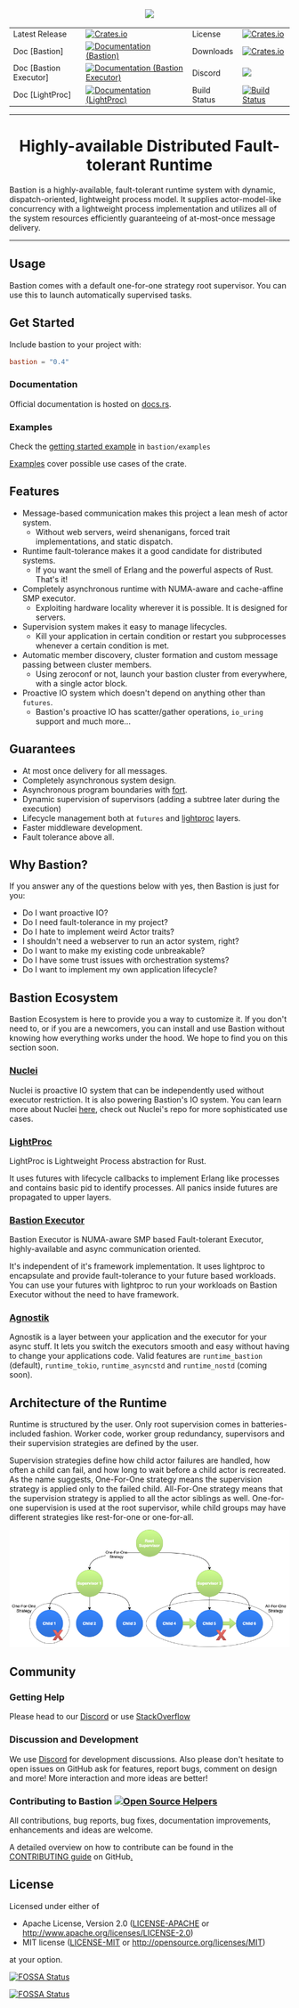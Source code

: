 <div align="center">
  <img src="https://github.com/bastion-rs/bastion/blob/master/img/bastion.png"><br>
</div>

<table>
  <tr>
    <td>Latest Release</td>
    <td>
      <a href="https://crates.io/crates/bastion">
      <img alt="Crates.io" src="https://img.shields.io/crates/v/bastion.svg?style=popout-square">
      </a>
    </td>
    <td>License</td>
    <td>
      <a href="https://github.com/bastion-rs/bastion/blob/master/LICENSE">
      <img alt="Crates.io" src="https://img.shields.io/crates/l/bastion.svg?style=popout-square">
      </a>
    </td>
  </tr>
  <tr>
    <td>Doc [Bastion]</td>
    <td>
      <a href="https://docs.rs/bastion">
      <img alt="Documentation (Bastion)" src="https://img.shields.io/badge/rustdoc-bastion-blue.svg" />
      </a>
    </td>
    <td>Downloads</td>
    <td>
      <a href="https://crates.io/crates/bastion">
      <img alt="Crates.io" src="https://img.shields.io/crates/d/bastion.svg?style=popout-square">
      </a>
    </td>
  </tr>
  <tr>
  <td>Doc [Bastion Executor]</td>
    <td>
      <a href="https://docs.rs/bastion-executor">
      <img alt="Documentation (Bastion Executor)" src="https://img.shields.io/badge/rustdoc-bastion_executor-blue.svg" />
      </a>
    </td>
    <td>Discord</td>
    <td>
      <a href="https://discord.gg/DqRqtRT">
      <img src="https://img.shields.io/discord/628383521450360842.svg?logo=discord" />
      </a>
    </td>
  </tr>
  <tr>
  </tr>
  <tr>
    <td>Doc [LightProc]</td>
    <td>
      <a href="https://docs.rs/lightproc">
      <img alt="Documentation (LightProc)" src="https://img.shields.io/badge/rustdoc-lightproc-blue.svg" />
      </a>
    </td>
    <td>Build Status</td>
    <td>
      <a href="https://github.com/bastion-rs/bastion/actions">
      <img alt="Build Status" src="https://github.com/bastion-rs/bastion/workflows/CI/badge.svg" />
      </a>
    </td>
  </tr>
</table>

---

<h1 align="center">Highly-available Distributed Fault-tolerant Runtime</h1>

Bastion is a highly-available, fault-tolerant runtime system with dynamic, dispatch-oriented, lightweight process model. It supplies actor-model-like concurrency with a lightweight process implementation and utilizes all of the system resources efficiently guaranteeing of at-most-once message delivery.

---

## Usage

Bastion comes with a default one-for-one strategy root supervisor.
You can use this to launch automatically supervised tasks.

## Get Started

Include bastion to your project with:
```toml
bastion = "0.4"
```

### Documentation

Official documentation is hosted on [docs.rs](https://docs.rs/bastion).

### Examples

Check the [getting started example](https://github.com/bastion-rs/bastion/blob/master/src/bastion/examples/getting_started.rs) in <code>bastion/examples</code>

[Examples](https://github.com/bastion-rs/bastion/blob/master/src/bastion/examples) cover possible use cases of the crate.

## Features
* Message-based communication makes this project a lean mesh of actor system.
    * Without web servers, weird shenanigans, forced trait implementations, and static dispatch.
* Runtime fault-tolerance makes it a good candidate for distributed systems.
    * If you want the smell of Erlang and the powerful aspects of Rust. That's it!
* Completely asynchronous runtime with NUMA-aware and cache-affine SMP executor.
    * Exploiting hardware locality wherever it is possible. It is designed for servers.
* Supervision system makes it easy to manage lifecycles.
    * Kill your application in certain condition or restart you subprocesses whenever a certain condition is met.
* Automatic member discovery, cluster formation and custom message passing between cluster members.
    * Using zeroconf or not, launch your bastion cluster from everywhere, with a single actor block.
* Proactive IO system which doesn't depend on anything other than `futures`.
    * Bastion's proactive IO has scatter/gather operations, `io_uring` support and much more...

## Guarantees
* At most once delivery for all messages.
* Completely asynchronous system design.
* Asynchronous program boundaries with [fort](https://github.com/bastion-rs/fort).
* Dynamic supervision of supervisors (adding a subtree later during the execution)
* Lifecycle management both at `futures` and [lightproc](https://github.com/bastion-rs/bastion/tree/master/src/lightproc) layers.
* Faster middleware development.
* Fault tolerance above all.

## Why Bastion?
If you answer any of the questions below with yes, then Bastion is just for you:
* Do I want proactive IO?
* Do I need fault-tolerance in my project?
* Do I hate to implement weird Actor traits?
* I shouldn't need a webserver to run an actor system, right?
* Do I want to make my existing code unbreakable?
* Do I have some trust issues with orchestration systems?
* Do I want to implement my own application lifecycle?

## Bastion Ecosystem

Bastion Ecosystem is here to provide you a way to customize it. If you don't need to, or if you are a newcomers, you can install and use Bastion without knowing how everything works under the hood. We hope to find you on this section soon.

### [Nuclei](https://github.com/vertexclique/nuclei)
Nuclei is proactive IO system that can be independently used without executor restriction. It is also powering Bastion's IO system.
You can learn more about Nuclei [here](https://github.com/vertexclique/nuclei), check out Nuclei's repo for more sophisticated use cases.

### [LightProc](https://github.com/bastion-rs/bastion/tree/master/src/lightproc)

LightProc is Lightweight Process abstraction for Rust.

It uses futures with lifecycle callbacks to implement Erlang like processes and contains basic pid to identify processes.
All panics inside futures are propagated to upper layers.

### [Bastion Executor](https://github.com/bastion-rs/bastion/tree/master/src/bastion-executor)

Bastion Executor is NUMA-aware SMP based Fault-tolerant Executor, highly-available and async communication oriented.

It's independent of it's framework implementation. It uses lightproc to encapsulate and provide fault-tolerance to your future based workloads. You can use your futures with lightproc to run your workloads on Bastion Executor without the need to have framework.

### [Agnostik](https://github.com/bastion-rs/agnostik)
Agnostik is a layer between your application and the executor for your async stuff. It lets you switch the executors smooth and easy without having to change your applications code. Valid features are `runtime_bastion` (default), `runtime_tokio`, `runtime_asyncstd` and `runtime_nostd` (coming soon).

## Architecture of the Runtime
Runtime is structured by the user. Only root supervision comes in batteries-included fashion.
Worker code, worker group redundancy, supervisors and their supervision strategies are defined by the user.

Supervision strategies define how child actor failures are handled, how often a child can fail, and how long to wait before a child actor is recreated. As the name suggests, One-For-One strategy means the supervision strategy is applied only to the failed child. All-For-One strategy means that the supervision strategy is applied to all the actor siblings as well. One-for-one supervision is used at the root supervisor, while child groups may have different strategies like rest-for-one or one-for-all.

![Bastion Architecture](img/bastion-architecture.png)

## Community
### Getting Help
Please head to our [Discord](https://discord.gg/DqRqtRT) or use [StackOverflow](https://stackoverflow.com/questions/tagged/bastion)

### Discussion and Development
We use [Discord](https://discord.gg/DqRqtRT) for development discussions. Also please don't hesitate to open issues on GitHub ask for features, report bugs, comment on design and more!
More interaction and more ideas are better!

### Contributing to Bastion [![Open Source Helpers](https://www.codetriage.com/bastion-rs/bastion/badges/users.svg)](https://www.codetriage.com/bastion-rs/bastion)

All contributions, bug reports, bug fixes, documentation improvements, enhancements and ideas are welcome.

A detailed overview on how to contribute can be found in the  [CONTRIBUTING guide](https://github.com/bastion-rs/.github/blob/master/CONTRIBUTING.md) on GitHub[.](https://youtu.be/w55YCDzZjvA)

## License

Licensed under either of

 * Apache License, Version 2.0 ([LICENSE-APACHE](LICENSE-APACHE) or http://www.apache.org/licenses/LICENSE-2.0)
 * MIT license ([LICENSE-MIT](LICENSE-MIT) or http://opensource.org/licenses/MIT)

at your option.

[![FOSSA Status](https://app.fossa.io/api/projects/git%2Bgithub.com%2Fbastion-rs%2Fbastion.svg?type=large)](https://app.fossa.io/projects/git%2Bgithub.com%2Fbastion-rs%2Fbastion?ref=badge_large)

[![FOSSA Status](https://app.fossa.io/api/projects/git%2Bgithub.com%2Fbastion-rs%2Fbastion.svg?type=shield)](https://app.fossa.io/projects/git%2Bgithub.com%2Fbastion-rs%2Fbastion?ref=badge_shield)
